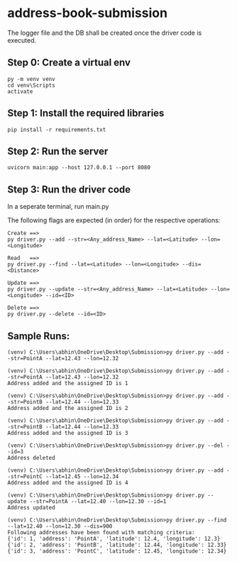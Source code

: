 # address-book-submission

The logger file and the DB shall be created once the driver code is executed.

## Step 0: Create a virtual env

```
py -m venv venv
cd venv\Scripts
activate
```

## Step 1: Install the required libraries

```
pip install -r requirements.txt
```

## Step 2: Run the server
```
uvicorn main:app --host 127.0.0.1 --port 8080
```

## Step 3: Run the driver code
In a seperate terminal, run main.py



The following flags are expected (in order) for the respective operations:
```
Create ==> 
py driver.py --add --str=<Any_address_Name> --lat=<Latitude> --lon=<Longitude>

Read   ==> 
py driver.py --find --lat=<Latitude> --lon=<Longitude> --dis=<Distance>

Update ==> 
py driver.py --update --str=<Any_address_Name> --lat=<Latitude> --lon=<Longitude> --id=<ID>

Delete ==> 
py driver.py --delete --id=<ID>
```

## Sample Runs:
```
(venv) C:\Users\abhin\OneDrive\Desktop\Submission>py driver.py --add --str=PointA --lat=12.43 --lon=12.32

(venv) C:\Users\abhin\OneDrive\Desktop\Submission>py driver.py --add --str=PointA --lat=12.43 --lon=12.32
Address added and the assigned ID is 1

(venv) C:\Users\abhin\OneDrive\Desktop\Submission>py driver.py --add --str=PointB --lat=12.44 --lon=12.33
Address added and the assigned ID is 2

(venv) C:\Users\abhin\OneDrive\Desktop\Submission>py driver.py --add --str=PointB --lat=12.44 --lon=12.33
Address added and the assigned ID is 3

(venv) C:\Users\abhin\OneDrive\Desktop\Submission>py driver.py --del --id=3
Address deleted

(venv) C:\Users\abhin\OneDrive\Desktop\Submission>py driver.py --add --str=PointC --lat=12.45 --lon=12.34
Address added and the assigned ID is 4

(venv) C:\Users\abhin\OneDrive\Desktop\Submission>py driver.py --update --str=PointA --lat=12.40 --lon=12.30 --id=1
Address updated

(venv) C:\Users\abhin\OneDrive\Desktop\Submission>py driver.py --find --lat=12.40 --lon=12.30 --dis=900
Following addresses have been found with matching criteria:
{'id': 1, 'address': 'PointA', 'latitude': 12.4, 'longitude': 12.3}
{'id': 2, 'address': 'PointB', 'latitude': 12.44, 'longitude': 12.33}
{'id': 3, 'address': 'PointC', 'latitude': 12.45, 'longitude': 12.34}
```

